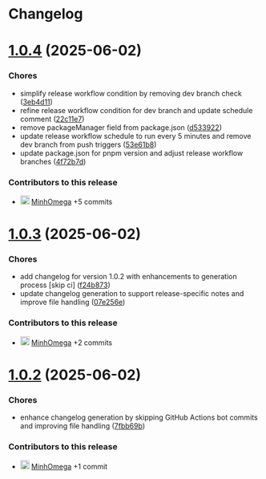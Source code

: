 # Changelog

# [1.0.4](https://github.com/MinhOmega/test/compare/v1.0.3...v1.0.4) (2025-06-02)


### Chores

* simplify release workflow condition by removing dev branch check ([3eb4d11](https://github.com/MinhOmega/test/commit/3eb4d11afc56a307f62ab3c00aac2880845a1a44))
* refine release workflow condition for dev branch and update schedule comment ([22c11e7](https://github.com/MinhOmega/test/commit/22c11e7ccb29496b1f677ebb2ca99a1345472114))
* remove packageManager field from package.json ([d533922](https://github.com/MinhOmega/test/commit/d5339224e3bcaf12b30d8cffc30f5c15232f5588))
* update release workflow schedule to run every 5 minutes and remove dev branch from push triggers ([53e61b8](https://github.com/MinhOmega/test/commit/53e61b8710f724cf5fadc5135c9124f5e82dc2bb))
* update package.json for pnpm version and adjust release workflow branches ([4f72b7d](https://github.com/MinhOmega/test/commit/4f72b7d5f44ee30ce2766057ceb09ded348b3d03))

### Contributors to this release

- <img src="https://avatars.githubusercontent.com/MinhOmega?v=4&s=18" alt="avatar" width="18"/> [MinhOmega](https://github.com/MinhOmega) +5 commits


# [1.0.3](https://github.com/MinhOmega/test/compare/v1.0.2...v1.0.3) (2025-06-02)


### Chores

* add changelog for version 1.0.2 with enhancements to generation process [skip ci] ([f24b873](https://github.com/MinhOmega/test/commit/f24b8730066b4dca5bbcdba4d1986d16e63575b6))
* update changelog generation to support release-specific notes and improve file handling ([07e256e](https://github.com/MinhOmega/test/commit/07e256e7ba06c4509a7ae465cda924e29efe51d3))

### Contributors to this release

- <img src="https://avatars.githubusercontent.com/MinhOmega?v=4&s=18" alt="avatar" width="18"/> [MinhOmega](https://github.com/MinhOmega) +2 commits


# [1.0.2](https://github.com/MinhOmega/test/compare/v1.0.1...v1.0.2) (2025-06-02)


### Chores

* enhance changelog generation by skipping GitHub Actions bot commits and improving file handling ([7fbb69b](https://github.com/MinhOmega/test/commit/7fbb69bbacedff3dae732ee6fb8b5d7a01e4e371))

### Contributors to this release

- <img src="https://avatars.githubusercontent.com/MinhOmega?v=4&s=18" alt="avatar" width="18"/> [MinhOmega](https://github.com/MinhOmega) +1 commit
